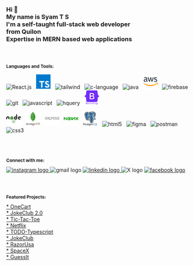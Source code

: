 <h3 align="left">
  Hi 👋 <br>
  My name is Syam T S <br>
  I'm a self-taught full-stack web developer <br>
  from Quilon<br>
  Expertise in MERN based web applications
</h3>

</br>

### 
<h2 style="font-size: 12px; font-weight: bold;">Languages and Tools:</h2>
<div align="left">
<!--    <img src="https://cdn.jsdelivr.net/gh/devicons/devicon/icons/react/react-original.svg" height="30" alt="react logo"  />
  -->

<img src="https://camo.githubusercontent.com/d764e0d1b0bb6fc6e65157b3c98b9e203a13a17390309fad633406c3324dbfb2/68747470733a2f2f72656163746e61746976652e6465762f696d672f6865616465725f6c6f676f2e737667" alt="React.js" width="40" height="40"/> &nbsp;
<img src="https://raw.githubusercontent.com/devicons/devicon/master/icons/typescript/typescript-original.svg" alt="Typescript" width="40" height="40"/> &nbsp;
<img src="https://www.vectorlogo.zone/logos/tailwindcss/tailwindcss-icon.svg" alt="tailwind" width="40" height="40"/> &nbsp;
<img src="https://cdn.jsdelivr.net/gh/devicons/devicon/icons/c/c-original.svg" alt="c-language" width="40" height="40"/> &nbsp;
<img src="https://cdn.jsdelivr.net/gh/devicons/devicon/icons/java/java-original.svg" alt="java" width="40" height="40"/> &nbsp;
<img src="https://raw.githubusercontent.com/devicons/devicon/master/icons/amazonwebservices/amazonwebservices-original-wordmark.svg" alt="aws" width="40" height="40"/> &nbsp;
<img src="https://camo.githubusercontent.com/3e5344a2965e786497ceb575ad67d2c64d412bb9683da05791edf424a0e40734/68747470733a2f2f7777772e766563746f726c6f676f2e7a6f6e652f6c6f676f732f66697265626173652f66697265626173652d69636f6e2e737667" alt="firebase" width="40" height="40"/> &nbsp;
<img src="https://cdn.jsdelivr.net/gh/devicons/devicon/icons/git/git-original.svg" alt="git" width="40" height="40"/> &nbsp;
<img src="https://cdn.jsdelivr.net/gh/devicons/devicon/icons/javascript/javascript-original.svg" alt="javascript" width="40" height="40"/> &nbsp;
<img src="https://cdn.jsdelivr.net/gh/devicons/devicon/icons/jquery/jquery-original.svg" alt="hquery" width="40" height="40"/> &nbsp;
<img src="https://raw.githubusercontent.com/devicons/devicon/master/icons/bootstrap/bootstrap-plain-wordmark.svg" alt="bootstrap" width="40" height="40"/> &nbsp;
<div><img src="https://raw.githubusercontent.com/devicons/devicon/master/icons/nodejs/nodejs-original-wordmark.svg" alt="node.js" width="40" height="40"/> &nbsp;
<img src="https://raw.githubusercontent.com/devicons/devicon/master/icons/mongodb/mongodb-original-wordmark.svg" alt="mongodb" width="40" height="40"/> &nbsp;
<img src="https://raw.githubusercontent.com/devicons/devicon/master/icons/express/express-original-wordmark.svg" alt="express.js" width="40" height="40"/> &nbsp;
  <img src="https://raw.githubusercontent.com/devicons/devicon/master/icons/nginx/nginx-original.svg" alt="nginx" width="40" height="40"/> &nbsp;
  <img src="https://raw.githubusercontent.com/devicons/devicon/master/icons/postgresql/postgresql-original-wordmark.svg" alt="Postgres" width="40" height="40"/> &nbsp;
<img src="https://cdn.jsdelivr.net/gh/devicons/devicon/icons/html5/html5-original.svg" alt="html5" width="40" height="40"/> &nbsp;
<img src="https://cdn.jsdelivr.net/gh/devicons/devicon/icons/figma/figma-original.svg" alt="figma" width="40" height="40"/> &nbsp;
<img src="https://www.vectorlogo.zone/logos/getpostman/getpostman-icon.svg" alt="postman" width="40" height="40"/> &nbsp;
<img src="https://cdn.jsdelivr.net/gh/devicons/devicon/icons/css3/css3-original.svg" alt="css3" width="40" height="40"/> &nbsp;
</div>
</div>

<span><br><br></span>

<h2 style="font-size: 12px; font-weight: bold;">Connect with me:</h2>

<div align="left">
<a href="https://www.instagram.com/xtreamer3/" target="_blank">  <img src="https://raw.githubusercontent.com/maurodesouza/profile-readme-generator/master/src/assets/icons/social/instagram/default.svg" width="42" height="21" alt="instagram logo"  /> </a>
 
  <img src="https://raw.githubusercontent.com/maurodesouza/profile-readme-generator/master/src/assets/icons/social/gmail/default.svg" width="42" height="21" alt="gmail logo"  />
     <a href="https://www.linkedin.com/in/syam-t-s-81ba88283/" target="_blank">     <img src="https://raw.githubusercontent.com/maurodesouza/profile-readme-generator/master/src/assets/icons/social/linkedin/default.svg" width="42" height="21" alt="linkedin logo"  /> </a>
<img src="https://img.freepik.com/premium-vector/twitter-new-logo-white-background-vector_692249-39.jpg?size=626&ext=jpg&ga=GA1.1.916298070.1719850026&semt=ais_user" width="42" height="34" alt="X logo"/></a>
  <a href="https://www.facebook.com/syam.syampanmana" target="_blank"> <img src="https://raw.githubusercontent.com/maurodesouza/profile-readme-generator/master/src/assets/icons/social/facebook/default.svg" width="42" height="21" alt="facebook logo"  /></a>
 
</div>


###
</br>
<div>
  <h2 style="font-size: 12px; font-weight: bold;">Featured Projects:</h2>
  <a href="https://www.onecart.services/login">* OneCart</a>  </br>
  <a href="https://github.com/syam-ts/JokeClub2.0/">* JokeClub 2.0</a> </br>
  <a href="https://tic-tac-toe-react-seven-iota.vercel.app/">* Tic-Tac-Toe</a> </br>
  <a href="https://netflix-30e6f.web.app/">* Netflix</a> </br>
  <a href="https://github.com/syam-ts/TODO">* TODO-Typescript</a> </br>
    <a href="https://syam-ts.github.io/jokeClub/">* JokeClub</a> </br>
  <a href="https://syam-ts.github.io/Razer-Usa/">* RazorUsa</a> </br>
  <a href="https://syam-ts.github.io/spaceX/">* SpaceX</a> </br>
  <a href="https://syam-ts.github.io/Guess-It/">* GuessIt</a> </br>

</div>
